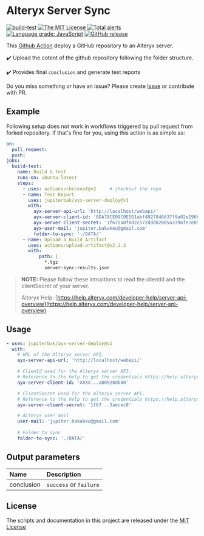 # Alteryx Server Sync
  
[![build-test](https://github.com/jupiterbak/ayx-server-deploy/actions/workflows/test.yml/badge.svg)](https://github.com/jupiterbak/ayx-server-deploy/actions/workflows/test.yml)  [![The MIT License](https://img.shields.io/github/license/jupiterbak/ayx-node)](./LICENSE) [![Total alerts](https://img.shields.io/lgtm/alerts/g/jupiterbak/ayx-node.svg?logo=lgtm&logoWidth=18)](https://lgtm.com/projects/g/jupiterbak/ayx-node/alerts/)
[![Language grade: JavaScript](https://img.shields.io/lgtm/grade/javascript/g/jupiterbak/ayx-node.svg?logo=lgtm&logoWidth=18)](https://lgtm.com/projects/g/jupiterbak/ayx-node/context:javascript)
[![GitHub release](https://img.shields.io/github/release/jupiterbak/ayx-server-deploy.svg)](https://github.com/jupiterbak/ayx-server-deploy/releases/latest)


This [Github Action](https://github.com/features/actions) deploy a GitHub repository to an Alteryx server.

✔️ Upload the cotent of the github repository following the folder structure.

✔️ Provides final `conclusion` and generate test reports


Do you miss something or have an issue? Please create [Issue](https://github.com/jupiterbak/ayx-server-deploy/issues/new) or contribute with PR.


## Example

Following setup does not work in workflows triggered by pull request from forked repository.
If that's fine for you, using this action is as simple as:

```yaml
on:
  pull_request:
  push:
jobs:
  build-test:
    name: Build & Test
    runs-on: ubuntu-latest
    steps:
      - uses: actions/checkout@v2     # checkout the repo
      - name: Test Report
        uses: jupiterbak/ayx-server-deploy@v1
        with:
          ayx-server-api-url: 'http://localhost/webapi/'
          ayx-server-client-id: '8DA78CE09C0E5D1abf4927846637f9a02e196b8eff52b61f03246ad16ad2c81125ef4a80920db80'
          ayx-server-client-secret: '1f675a0f8d2c572ddd02005a3396fe7e89706fe4a39e0d5f39cf9b6463aecec8'
          ayx-user-mail: 'jupiter.bakakeu@gmail.com'
          folder-to-sync: './DATA/'
      - name: Upload a Build Artifact
        uses: actions/upload-artifact@v2.2.3
        with:
            path: |
              *.tgz
              server-sync-results.json
```

> **NOTE:** Please follow these intructions to read the clientId and the clientSecret of your server.
>
> Alteryx Help:  [https://help.alteryx.com/developer-help/server-api-overview](https://help.alteryx.com/developer-help/server-api-overview)

## Usage

```yaml
- uses: jupiterbak/ayx-server-deploy@v1
  with:
    # URL of the Alteryx server API.
    ayx-server-api-url: 'http://localhost/webapi/'

    # ClienId used for the Alteryx server API.
    # Reference to the help to get the credentials https://help.alteryx.com/developer-help/server-api-overview
    ayx-server-client-id: 'XXXX...a80920db80'

    # ClientSecret used for the Alteryx server API.
    # Reference to the help to get the credentials https://help.alteryx.com/developer-help/server-api-overview
    ayx-server-client-secret: '1f67...3aecec8'

    # ALteryx user mail
    user-mail: 'jupiter.bakakeu@gmail.com'
    
    # Folder to sync
    folder-to-sync: './DATA/'
```

## Output parameters
| Name       | Description              |
| :--        | :--                      |
| conclusion | `success` or `failure`   |


## License

The scripts and documentation in this project are released under the [MIT License](https://github.com/dorny/test-reporter/blob/main/LICENSE)